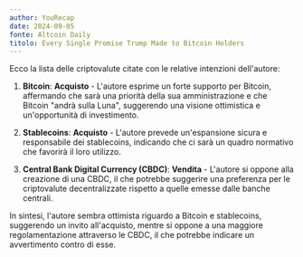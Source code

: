 ```yaml
---
author: YouRecap
date: 2024-09-05
fonte: Altcoin Daily
titolo: Every Single Promise Trump Made to Bitcoin Holders
---
```


Ecco la lista delle criptovalute citate con le relative intenzioni dell'autore:

1. **Bitcoin**: **Acquisto** - L'autore esprime un forte supporto per Bitcoin, affermando che sarà una priorità della sua amministrazione e che Bitcoin "andrà sulla Luna", suggerendo una visione ottimistica e un'opportunità di investimento.

2. **Stablecoins**: **Acquisto** - L'autore prevede un'espansione sicura e responsabile dei stablecoins, indicando che ci sarà un quadro normativo che favorirà il loro utilizzo.

3. **Central Bank Digital Currency (CBDC)**: **Vendita** - L'autore si oppone alla creazione di una CBDC, il che potrebbe suggerire una preferenza per le criptovalute decentralizzate rispetto a quelle emesse dalle banche centrali.

In sintesi, l'autore sembra ottimista riguardo a Bitcoin e stablecoins, suggerendo un invito all'acquisto, mentre si oppone a una maggiore regolamentazione attraverso le CBDC, il che potrebbe indicare un avvertimento contro di esse.
